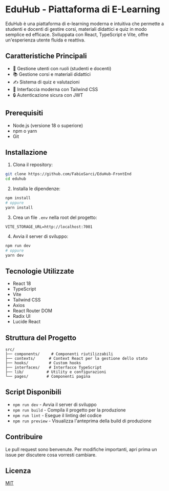 # EduHub - Piattaforma di E-Learning

EduHub è una piattaforma di e-learning moderna e intuitiva che permette a studenti e docenti di gestire corsi, materiali didattici e quiz in modo semplice ed efficace. Sviluppata con React, TypeScript e Vite, offre un'esperienza utente fluida e reattiva.

## Caratteristiche Principali

- 👥 Gestione utenti con ruoli (studenti e docenti)
- 📚 Gestione corsi e materiali didattici
- ✍️ Sistema di quiz e valutazioni
- 🎨 Interfaccia moderna con Tailwind CSS
- 🔒 Autenticazione sicura con JWT

## Prerequisiti

- Node.js (versione 18 o superiore)
- npm o yarn
- Git

## Installazione

1. Clona il repository:
```bash
git clone https://github.com/FabioSarci/EduHub-FrontEnd
cd eduhub
```

2. Installa le dipendenze:
```bash
npm install
# oppure
yarn install
```

3. Crea un file `.env` nella root del progetto:
```env
VITE_STORAGE_URL=http://localhost:7001
```

4. Avvia il server di sviluppo:
```bash
npm run dev
# oppure
yarn dev
```

## Tecnologie Utilizzate

- React 18
- TypeScript
- Vite
- Tailwind CSS
- Axios
- React Router DOM
- Radix UI
- Lucide React

## Struttura del Progetto

```
src/
├── components/     # Componenti riutilizzabili
├── contexts/      # Context React per la gestione dello stato
├── hooks/         # Custom hooks
├── interfaces/    # Interfacce TypeScript
├── lib/          # Utility e configurazioni
└── pages/        # Componenti pagina
```

## Script Disponibili

- `npm run dev` - Avvia il server di sviluppo
- `npm run build` - Compila il progetto per la produzione
- `npm run lint` - Esegue il linting del codice
- `npm run preview` - Visualizza l'anteprima della build di produzione

## Contribuire

Le pull request sono benvenute. Per modifiche importanti, apri prima un issue per discutere cosa vorresti cambiare.

## Licenza

[MIT](https://choosealicense.com/licenses/mit/)

